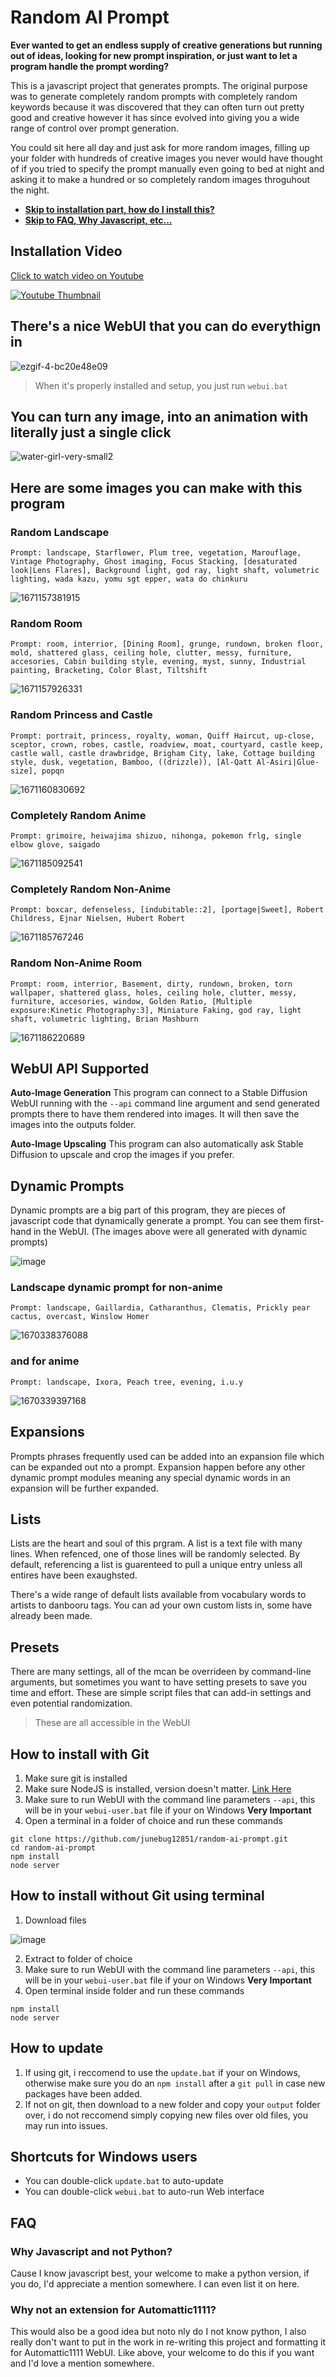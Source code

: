 # Random AI Prompt

**Ever wanted to get an endless supply of creative generations but running out of ideas, looking for new prompt inspiration, or just want to let a program handle the prompt wording?**

This is a javascript project that generates prompts. The original purpose
was to generate completely random prompts with completely random keywords because
it was discovered that they can often turn out pretty good and creative however
it has since evolved into giving you a wide range of control over prompt
generation.

You could sit here all day and just ask for more random images, filling up your folder with hundreds of creative images you never would have thought of if you tried to specify the prompt manually even going to bed at night and asking it to make a hundred or so completely random images throguhout the night.

* **[Skip to installation part, how do I install this?](#how-to-install-with-git)**
* **[Skip to FAQ, Why Javascript, etc...](#faq)**

## Installation Video

[Click to watch video on Youtube](https://www.youtube.com/watch?v=DX88OaDq0Hs)

[![Youtube Thumbnail](https://user-images.githubusercontent.com/1305564/211483878-f4e5e988-80df-48be-bcce-a90e8c9ac2ce.png)](https://www.youtube.com/watch?v=DX88OaDq0Hs)

## There's a nice WebUI that you can do everythign in

![ezgif-4-bc20e48e09](https://user-images.githubusercontent.com/1305564/211252031-38a390c5-285d-4886-b764-34578ff83c53.png)

> When it's properly installed and setup, you just run `webui.bat`

## You can turn any image, into an animation with literally just a single click

![water-girl-very-small2](https://user-images.githubusercontent.com/1305564/211252276-6d35f46a-9b4b-4cb5-be7a-06395df14dfc.gif)

## Here are some images you can make with this program

### Random Landscape

```
Prompt: landscape, Starflower, Plum tree, vegetation, Marouflage, Vintage Photography, Ghost imaging, Focus Stacking, [desaturated look|Lens Flares], Background light, god ray, light shaft, volumetric lighting, wada kazu, yomu sgt epper, wata do chinkuru
```

![1671157381915](https://user-images.githubusercontent.com/1305564/208066724-110f40a9-42c3-4825-9c2b-75b5c3be59d5.png)

### Random Room

```
Prompt: room, interrior, [Dining Room], grunge, rundown, broken floor, mold, shattered glass, ceiling hole, clutter, messy, furniture, accesories, Cabin building style, evening, myst, sunny, Industrial painting, Bracketing, Color Blast, Tiltshift
```

![1671157926331](https://user-images.githubusercontent.com/1305564/208067848-720f488c-7dc3-43a7-a751-e551a1a2b01c.png)

### Random Princess and Castle

```
Prompt: portrait, princess, royalty, woman, Quiff Haircut, up-close, sceptor, crown, robes, castle, roadview, moat, courtyard, castle keep, castle wall, castle drawbridge, Brigham City, lake, Cottage building style, dusk, vegetation, Bamboo, ((drizzle)), [Al-Qatt Al-Asiri|Glue-size], popqn
```

![1671160830692](https://user-images.githubusercontent.com/1305564/208071473-ecc07b97-5508-405b-b007-3636973ec005.png)

### Completely Random Anime

```
Prompt: grimoire, heiwajima shizuo, nihonga, pokemon frlg, single elbow glove, saigado
```

![1671185092541](https://user-images.githubusercontent.com/1305564/208074658-eef39d1d-46ad-476b-9ecf-8a4a3a2a47ab.png)

### Completely Random Non-Anime

```
Prompt: boxcar, defenseless, [indubitable::2], [portage|Sweet], Robert Childress, Ejnar Nielsen, Hubert Robert
```

![1671185767246](https://user-images.githubusercontent.com/1305564/208076432-78593a5c-c3b5-47fb-a620-f445c37d9d3e.png)

### Random Non-Anime Room

```
Prompt: room, interrior, Basement, dirty, rundown, broken, torn wallpaper, shattered glass, holes, ceiling hole, clutter, messy, furniture, accesories, window, Golden Ratio, [Multiple exposure:Kinetic Photography:3], Miniature Faking, god ray, light shaft, volumetric lighting, Brian Mashburn
```

![1671186220689](https://user-images.githubusercontent.com/1305564/208078096-1cfe82fa-6aab-4b77-8037-a80dda12eab9.png)

## WebUI API Supported

**Auto-Image Generation**
This program can connect to a Stable Diffusion WebUI running with the `--api`
command line argument and send generated prompts there to have them rendered
into images. It will then save the images into the outputs folder.

**Auto-Image Upscaling**
This program can also automatically ask Stable Diffusion to upscale and crop the
images if you prefer.

## Dynamic Prompts

Dynamic prompts are a big part of this program, they are pieces of javascript code that dynamically generate a prompt. You can see them first-hand in the WebUI. (The images above were all generated with dynamic prompts)

![image](https://user-images.githubusercontent.com/1305564/211253056-265fd7b4-66c8-497f-b238-9f1675027079.png)

### Landscape dynamic prompt for non-anime

```
Prompt: landscape, Gaillardia, Catharanthus, Clematis, Prickly pear cactus, overcast, Winslow Homer
```

![1670338376088](https://user-images.githubusercontent.com/1305564/205946500-e172b23e-2944-4363-a693-f9879aeb033e.png)

### and for anime

```
Prompt: landscape, Ixora, Peach tree, evening, i.u.y
```

![1670339397168](https://user-images.githubusercontent.com/1305564/205949915-e1eab384-2f42-4206-a109-d85d1d267e75.png)

## Expansions

Prompts phrases frequently used can be added into an expansion file which can
be expanded out nto a prompt. Expansion happen before any other dynamic prompt
modules meaning any special dynamic words in an expansion will be further 
expanded.

## Lists

Lists are the heart and soul of this prgram. A list is a text file with many
lines. When refenced, one of those lines will be randomly selected. By default,
referencing a list is guarenteed to pull a unique entry unless all entires have
been exaughsted.

There's a wide range of default lists available from vocabulary words to artists
to danbooru tags. You can ad your own custom lists in, some have already been made.

## Presets

There are many settings, all of the mcan be overrideen by command-line arguments,
but sometimes you want to have setting presets to save you time and effort. These
are simple script files that can add-in settings and even potential randomization.

> These are all accessible in the WebUI

## How to install with Git

1. Make sure git is installed
2. Make sure NodeJS is installed, version doesn't matter. [Link Here](https://nodejs.org)
3. Make sure to run WebUI with the command line parameters `--api`, this will be in your `webui-user.bat` file if your on Windows __**Very Important**__
4. Open a terminal in a folder of choice and run these commands

```
git clone https://github.com/junebug12851/random-ai-prompt.git
cd random-ai-prompt
npm install
node server
```

## How to install without Git using terminal

1. Download files

![image](https://user-images.githubusercontent.com/1305564/208082133-ff209076-1fb3-44ef-9a0d-c34f0f90a1e2.png)

2. Extract to folder of choice
3. Make sure to run WebUI with the command line parameters `--api`, this will be in your `webui-user.bat` file if your on Windows __**Very Important**__
4. Open terminal inside folder and run these commands

```
npm install
node server
```

## How to update

1. If using git, i reccomend to use the `update.bat` if your on Windows, otherwise make sure you do an `npm install` after a `git pull` in case new packages have been added.
2. If not on git, then download to a new folder and copy your `output` folder over, i do not reccomend simply copying new files over old files, you may run into issues.

## Shortcuts for Windows users

* You can double-click `update.bat` to auto-update
* You can double-click `webui.bat` to auto-run Web interface

## FAQ

### Why Javascript and not Python?

Cause I know javascript best, your welcome to make a python version, if you do, I'd appreciate a mention somewhere. I can even list it on here.

### Why not an extension for Automattic1111?

This would also be a good idea but noto nly do I not know python, I also really don't want to put in the work in re-writing this project and formatting it for Automattic1111 WebUI. Like above, your welcome to do this if you want and I'd love a mention somewhere.
